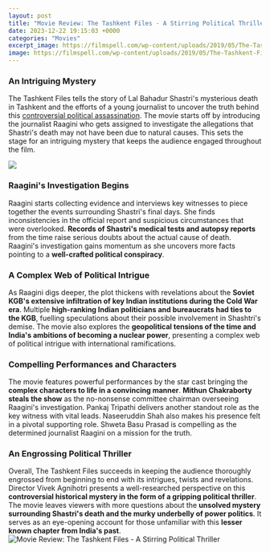 ```yaml
---
layout: post
title: "Movie Review: The Tashkent Files - A Stirring Political Thriller"
date: 2023-12-22 19:15:03 +0000
categories: "Movies"
excerpt_image: https://filmspell.com/wp-content/uploads/2019/05/The-Tashkent-Files2019-HD-Poster.jpg
image: https://filmspell.com/wp-content/uploads/2019/05/The-Tashkent-Files2019-HD-Poster.jpg
---
```


### An Intriguing Mystery
The Tashkent Files tells the story of Lal Bahadur Shastri's mysterious death in Tashkent and the efforts of a young journalist to uncover the truth behind this [controversial political assassination](https://travelokla.github.io/2024-01-07-une-visite-de-r-xeave-en-jordanie/). The movie starts off by introducing the journalist Raagini who gets assigned to investigate the allegations that Shastri's death may not have been due to natural causes. This sets the stage for an intriguing mystery that keeps the audience engaged throughout the film. 

![](https://resizing.flixster.com/FK83Zg3iHcLF3rELrHtGrOiJhY8=/ems.ZW1zLXByZC1hc3NldHMvbW92aWVzL2YxMjc2M2MxLTk2YTUtNDI1My04ZDQ4LTIyMWI0MDkyYmQyNS53ZWJw)
### Raagini's Investigation Begins
Raagini starts collecting evidence and interviews key witnesses to piece together the events surrounding Shastri's final days. She finds inconsistencies in the official report and suspicious circumstances that were overlooked. **Records of Shastri's medical tests and autopsy reports** from the time raise serious doubts about the actual cause of death. Raagini's investigation gains momentum as she uncovers more facts pointing to a **well-crafted political conspiracy**.
### A Complex Web of Political Intrigue 
As Raagini digs deeper, the plot thickens with revelations about the **Soviet KGB's extensive infiltration of key Indian institutions during the Cold War era**. Multiple **high-ranking Indian politicians and bureaucrats had ties to the KGB**, fuelling speculations about their possible involvement in Shashtri's demise. The movie also explores the **geopolitical tensions of the time and India's ambitions of becoming a nuclear power**, presenting a complex web of political intrigue with international ramifications. 
### Compelling Performances and Characters
The movie features powerful performances by the star cast bringing the **complex characters to life in a convincing manner**. **Mithun Chakraborty steals the show** as the no-nonsense committee chairman overseeing Raagini's investigation. Pankaj Tripathi delivers another standout role as the key witness with vital leads. Naseeruddin Shah also makes his presence felt in a pivotal supporting role. Shweta Basu Prasad is compelling as the determined journalist Raagini on a mission for the truth.
### An Engrossing Political Thriller
Overall, The Tashkent Files succeeds in keeping the audience thoroughly engrossed from beginning to end with its intrigues, twists and revelations. Director Vivek Agnihotri presents a well-researched perspective on this **controversial historical mystery in the form of a gripping political thriller**. The movie leaves viewers with more questions about the **unsolved mystery surrounding Shastri's death and the murky underbelly of power politics**. It serves as an eye-opening account for those unfamiliar with this **lesser known chapter from India's past**.
![Movie Review: The Tashkent Files - A Stirring Political Thriller](https://filmspell.com/wp-content/uploads/2019/05/The-Tashkent-Files2019-HD-Poster.jpg)